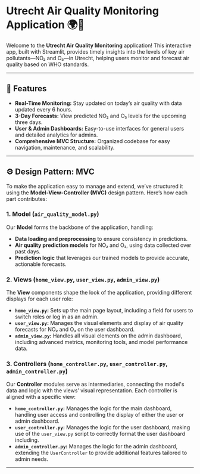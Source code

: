 # Utrecht Air Quality Monitoring Application 🌍💨

Welcome to the **Utrecht Air Quality Monitoring** application! This interactive app, built with Streamlit, provides timely insights into the levels of key air pollutants—NO₂ and O₃—in Utrecht, helping users monitor and forecast air quality based on WHO standards.

---

## 🌟 Features

- **Real-Time Monitoring:** Stay updated on today’s air quality with data updated every 6 hours.
- **3-Day Forecasts:** View predicted NO₂ and O₃ levels for the upcoming three days.
- **User & Admin Dashboards:** Easy-to-use interfaces for general users and detailed analytics for admins.
- **Comprehensive MVC Structure:** Organized codebase for easy navigation, maintenance, and scalability.

---

## ⚙️ Design Pattern: MVC

To make the application easy to manage and extend, we’ve structured it using the **Model-View-Controller (MVC)** design pattern. Here’s how each part contributes:

### 1. Model (`air_quality_model.py`)

Our **Model** forms the backbone of the application, handling:
   - **Data loading and preprocessing** to ensure consistency in predictions.
   - **Air quality prediction models** for NO₂ and O₃, using data collected over past days.
   - **Prediction logic** that leverages our trained models to provide accurate, actionable forecasts.

### 2. Views (`home_view.py`, `user_view.py`, `admin_view.py`)

The **View** components shape the look of the application, providing different displays for each user role:
   - **`home_view.py`:** Sets up the main page layout, including a field for users to switch roles or log in as an admin.
   - **`user_view.py`:** Manages the visual elements and display of air quality forecasts for NO₂ and O₃ on the user dashboard.
   - **`admin_view.py`:** Handles all visual elements on the admin dashboard, including advanced metrics, monitoring tools, and model performance data.

### 3. Controllers (`home_controller.py`, `user_controller.py`, `admin_controller.py`)

Our **Controller** modules serve as intermediaries, connecting the model's data and logic with the views’ visual representation. Each controller is aligned with a specific view:
   - **`home_controller.py`:** Manages the logic for the main dashboard, handling user access and controlling the display of either the user or admin dashboard.
   - **`user_controller.py`:** Manages the logic for the user dashboard, making use of the `user_view.py` script to correctly format the user dashboard including. 
   - **`admin_controller.py`:** Manages the logic for the admin dashboard, extending the `UserController` to provide additional features tailored to admin needs.

---
